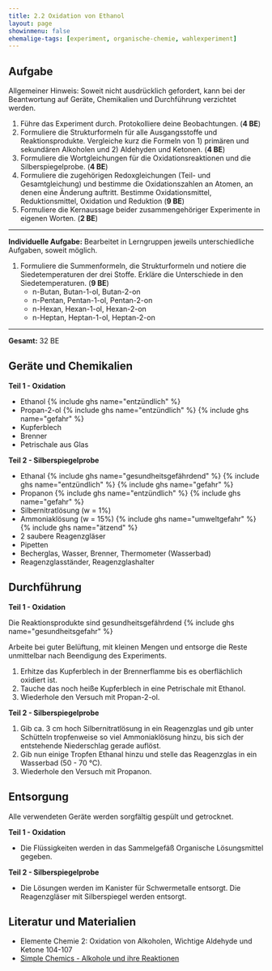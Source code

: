 ```yaml
---
title: 2.2 Oxidation von Ethanol
layout: page
showinmenu: false
ehemalige-tags: [experiment, organische-chemie, wahlexperiment]
---
```


## Aufgabe

Allgemeiner Hinweis: Soweit nicht ausdrücklich gefordert, kann bei der Beantwortung auf Geräte, Chemikalien und Durchführung verzichtet werden.

1. Führe das Experiment durch. Protokolliere deine Beobachtungen. (**4 BE**)
2. Formuliere die Strukturformeln für alle Ausgangsstoffe und Reaktionsprodukte. Vergleiche kurz die Formeln von 1) primären und sekundären Alkoholen und 2) Aldehyden und Ketonen. (**4 BE**)
3. Formuliere die Wortgleichungen für die Oxidationsreaktionen und die Silberspiegelprobe. (**4 BE**)
4. Formuliere die zugehörigen Redoxgleichungen (Teil- und Gesamtgleichung) und bestimme die Oxidationszahlen an Atomen, an denen eine Änderung auftritt. Bestimme Oxidationsmittel, Reduktionsmittel, Oxidation und Reduktion (**9 BE**)
5. Formuliere die Kernaussage beider zusammengehöriger Experimente in eigenen Worten. (**2 BE**)

---

**Individuelle Aufgabe:** Bearbeitet in Lerngruppen jeweils unterschiedliche Aufgaben, soweit möglich.

1. Formuliere die Summenformeln, die Strukturformeln und notiere die Siedetemperaturen der drei Stoffe. Erkläre die Unterschiede in den Siedetemperaturen. (**9 BE**)
	* n-Butan, Butan-1-ol, Butan-2-on
	* n-Pentan, Pentan-1-ol, Pentan-2-on
	* n-Hexan, Hexan-1-ol, Hexan-2-on
	* n-Heptan, Heptan-1-ol, Heptan-2-on

---

**Gesamt:** 32 BE

## Geräte und Chemikalien

**Teil 1 - Oxidation**

* Ethanol {% include ghs name="entzündlich" %}
* Propan-2-ol {% include ghs name="entzündlich" %} {% include ghs name="gefahr" %}
* Kupferblech
* Brenner
* Petrischale aus Glas

**Teil 2 - Silberspiegelprobe**

* Ethanal {% include ghs name="gesundheitsgefährdend" %} {% include ghs name="entzündlich" %} {% include ghs name="gefahr" %}
* Propanon {% include ghs name="entzündlich" %} {% include ghs name="gefahr" %}
* Silbernitratlösung (w = 1%)
* Ammoniaklösung (w = 15%) {% include ghs name="umweltgefahr" %} {% include ghs name="ätzend" %}
* 2 saubere Reagenzgläser
* Pipetten
* Becherglas, Wasser, Brenner, Thermometer (Wasserbad)
* Reagenzglasständer, Reagenzglashalter

## Durchführung

**Teil 1 - Oxidation**

Die Reaktionsprodukte sind gesundheitsgefährdend {% include ghs name="gesundheitsgefahr" %}

Arbeite bei guter Belüftung, mit kleinen Mengen und entsorge die Reste unmittelbar nach Beendigung des Experiments.

1. Erhitze das Kupferblech in der Brennerflamme bis es oberflächlich oxidiert ist.
2. Tauche das noch heiße Kupferblech in eine Petrischale mit Ethanol.
3. Wiederhole den Versuch mit Propan-2-ol.

**Teil 2 - Silberspiegelprobe**

1. Gib ca. 3 cm hoch Silbernitratlösung in ein Reagenzglas und gib unter Schütteln tropfenweise so viel Ammoniaklösung hinzu, bis sich der entstehende Niederschlag gerade auflöst.
2. Gib nun einige Tropfen Ethanal hinzu und stelle das Reagenzglas in ein Wasserbad (50 - 70 °C).
3. Wiederhole den Versuch mit Propanon.

## Entsorgung

Alle verwendeten Geräte werden sorgfältig gespült und getrocknet.

**Teil 1 - Oxidation**

* Die Flüssigkeiten werden in das Sammelgefäß Organische Lösungsmittel gegeben.

**Teil 2 - Silberspiegelprobe**

* Die Lösungen werden im Kanister für Schwermetalle entsorgt. Die Reagenzgläser mit Silberspiegel werden entsorgt.

## Literatur und Materialien

* Elemente Chemie 2: Oxidation von Alkoholen, Wichtige Aldehyde und Ketone 104-107
* [Simple Chemics - Alkohole und ihre Reaktionen](https://www.youtube.com/watch?v=aMKDXj6SR1M)
